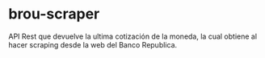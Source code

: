 # brou-scraper
API Rest que devuelve la ultima cotización de la moneda, la cual obtiene al hacer scraping desde la web del Banco Republica.
